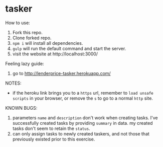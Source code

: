 # tasker

How to use:

1. Fork this repo.
2. Clone forked repo.
3. `npm i` will install all dependencies.
4. `gulp` will run the default command and start the server.
5. visit the website at http://localhost:3000/

Feeling lazy guide:

1. go to http://lenderprice-tasker.herokuapp.com/

NOTES:
* if the heroku link brings you to a `https` url, remember to `load unsafe scripts` in your browser, or remove the `s` to go to a normal `http` site.

KNOWN BUGS:
1. parameters `name` and `description` don't work when creating tasks. I've successfully created tasks by providing `summary` in data. my created tasks don't seem to retain the `status`.
2. can only assign tasks to newly created taskers, and not those that previously existed prior to this exercise.
